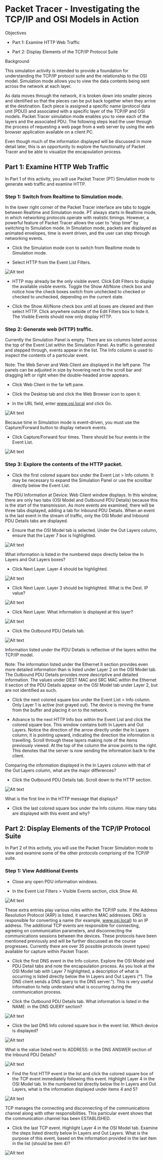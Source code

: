 # Packet Tracer - Investigating the TCP/IP and OSI Models in Action

Objectives

- Part 1: Examine HTTP Web Traffic

- Part 2: Display Elements of the TCP/IP Protocol Suite

Background

This simulation activity is intended to provide a foundation for understanding the TCP/IP protocol suite and the relationship to the OSI model. Simulation mode allows you to view the data contents being sent across the network at each layer.

As data moves through the network, it is broken down into smaller pieces and identified so that the pieces can be put back together when they arrive at the destination. Each piece is assigned a specific name (protocol data unit [PDU]) and associated with a specific layer of the TCP/IP and OSI models. Packet Tracer simulation mode enables you to view each of the layers and the associated PDU. The following steps lead the user through the process of requesting a web page from a web server by using the web browser application available on a client PC.

Even though much of the information displayed will be discussed in more detail later, this is an opportunity to explore the functionality of Packet Tracer and be able to visualize the encapsulation process.

## Part 1:     Examine HTTP Web Traffic

In Part 1 of this activity, you will use Packet Tracer (PT) Simulation mode to generate web traffic and examine HTTP.

### Step 1:     Switch from Realtime to Simulation mode.

In the lower right corner of the Packet Tracer interface are tabs to toggle between Realtime and Simulation mode. PT always starts in Realtime mode, in which networking protocols operate with realistic timings. However, a powerful feature of Packet Tracer allows the user to “stop time” by switching to Simulation mode. In Simulation mode, packets are displayed as animated envelopes, time is event driven, and the user can step through networking events.

- Click the Simulation mode icon to switch from Realtime mode to Simulation mode.

- Select HTTP from the Event List Filters.

![Alt text](https://res.cloudinary.com/dceb4nzy9/image/upload/v1724746412/Screenshot_2024-08-27_093833_hiv8e5.png)

- HTTP may already be the only visible event. Click Edit Filters to display the available visible events. Toggle the Show All/None check box and notice how the check boxes switch from unchecked to checked or checked to unchecked, depending on the current state.

- Click the Show All/None check box until all boxes are cleared and then select HTTP. Click anywhere outside of the Edit Filters box to hide it. The Visible Events should now only display HTTP.

### Step 2:     Generate web (HTTP) traffic.

Currently the Simulation Panel is empty. There are six columns listed across the top of the Event List within the Simulation Panel. As traffic is generated and stepped through, events appear in the list. The Info column is used to inspect the contents of a particular event.

Note: The Web Server and Web Client are displayed in the left pane. The panels can be adjusted in size by hovering next to the scroll bar and dragging left or right when the double-headed arrow appears.

- Click Web Client in the far left pane.

- Click the Desktop tab and click the Web Browser icon to open it.

- In the URL field, enter www.osi.local and click Go.

![Alt text](https://res.cloudinary.com/dceb4nzy9/image/upload/v1724746411/Screenshot_2024-08-27_094142_u5pjwa.png)

Because time in Simulation mode is event-driven, you must use the Capture/Forward button to display network events.

- Click Capture/Forward four times. There should be four events in the Event List.

![Alt text](https://res.cloudinary.com/dceb4nzy9/image/upload/v1724746411/Screenshot_2024-08-27_094150_hfeeki.png)


### Step 3:     Explore the contents of the HTTP packet.

- Click the first colored square box under the Event List > Info column. It may be necessary to expand the Simulation Panel or use the scrollbar directly below the Event List.

The PDU Information at Device: Web Client window displays. In this window, there are only two tabs (OSI Model and Outbound PDU Details) because this is the start of the transmission. As more events are examined, there will be three tabs displayed, adding a tab for Inbound PDU Details. When an event is the last event in the stream of traffic, only the OSI Model and Inbound PDU Details tabs are displayed.

- Ensure that the OSI Model tab is selected. Under the Out Layers column, ensure that the Layer 7 box is highlighted.

![Alt text](https://res.cloudinary.com/dceb4nzy9/image/upload/v1724746411/Screenshot_2024-08-27_094719_kz1ua4.png)

What information is listed in the numbered steps directly below the In Layers and Out Layers boxes?

- Click Next Layer. Layer 4 should be highlighted. 

![Alt text](https://res.cloudinary.com/dceb4nzy9/image/upload/v1724746411/Screenshot_2024-08-27_094702_q7haak.png)

- Click Next Layer. Layer 3 should be highlighted. What is the Dest. IP value? 

![Alt text](https://res.cloudinary.com/dceb4nzy9/image/upload/v1724746412/Screenshot_2024-08-27_094708_xjrjh5.png)

- Click Next Layer. What information is displayed at this layer?

![Alt text](https://res.cloudinary.com/dceb4nzy9/image/upload/v1724746412/Screenshot_2024-08-27_094708_xjrjh5.png)

- Click the Outbound PDU Details tab.

![Alt text](https://res.cloudinary.com/dceb4nzy9/image/upload/v1724746412/Screenshot_2024-08-27_094748_ejnh0n.png)

Information listed under the PDU Details is reflective of the layers within the TCP/IP model.

Note: The information listed under the Ethernet II section provides even more detailed information than is listed under Layer 2 on the OSI Model tab. The Outbound PDU Details provides more descriptive and detailed information. The values under DEST MAC and SRC MAC within the Ethernet II section of the PDU Details appear on the OSI Model tab under Layer 2, but are not identified as such.

- Click the next colored square box under the Event List > Info column. Only Layer 1 is active (not grayed out). The device is moving the frame from the buffer and placing it on to the network.

- Advance to the next HTTP Info box within the Event List and click the colored square box. This window contains both In Layers and Out Layers. Notice the direction of the arrow directly under the In Layers column; it is pointing upward, indicating the direction the information is travelling. Scroll through these layers making note of the items previously viewed. At the top of the column the arrow points to the right. This denotes that the server is now sending the information back to the client.

Comparing the information displayed in the In Layers column with that of the Out Layers column, what are the major differences?

- Click the Outbound PDU Details tab. Scroll down to the HTTP section.

![Alt text](https://res.cloudinary.com/dceb4nzy9/image/upload/v1724746412/Screenshot_2024-08-27_095036_wedi5m.png)

What is the first line in the HTTP message that displays?

- Click the last colored square box under the Info column. How many tabs are displayed with this event and why?

## Part 2:     Display Elements of the TCP/IP Protocol Suite

In Part 2 of this activity, you will use the Packet Tracer Simulation mode to view and examine some of the other protocols comprising of the TCP/IP suite.

### Step 1:     View Additional Events

- Close any open PDU information windows.

- In the Event List Filters > Visible Events section, click Show All.

![Alt text](https://res.cloudinary.com/dceb4nzy9/image/upload/v1724746412/Screenshot_2024-08-27_095708_hj34wj.png)

These extra entries play various roles within the TCP/IP suite. If the Address Resolution Protocol (ARP) is listed, it searches MAC addresses. DNS is responsible for converting a name (for example, www.osi.local) to an IP address. The additional TCP events are responsible for connecting, agreeing on communication parameters, and disconnecting the communications sessions between the devices. These protocols have been mentioned previously and will be further discussed as the course progresses. Currently there are over 35 possible protocols (event types) available for capture within Packet Tracer.

- Click the first DNS event in the Info column. Explore the OSI Model and PDU Detail tabs and note the encapsulation process. As you look at the OSI Model tab with Layer 7 highlighted, a description of what is occurring is listed directly below the In Layers and Out Layers (“1. The DNS client sends a DNS query to the DNS server.”). This is very useful information to help understand what is occurring during the communication process.

- Click the Outbound PDU Details tab. What information is listed in the NAME: in the DNS QUERY section?

![Alt text](https://res.cloudinary.com/dceb4nzy9/image/upload/v1724746412/Screenshot_2024-08-27_095932_cnyww6.png)

- Click the last DNS Info colored square box in the event list. Which device is displayed?

![Alt text](https://res.cloudinary.com/dceb4nzy9/image/upload/v1724746412/Screenshot_2024-08-27_100141_zkydud.png)

What is the value listed next to ADDRESS: in the DNS ANSWER section of the Inbound PDU Details?

![Alt text](https://res.cloudinary.com/dceb4nzy9/image/upload/v1724746412/Screenshot_2024-08-27_100236_kc2lzz.png)

- Find the first HTTP event in the list and click the colored square box of the TCP event immediately following this event. Highlight Layer 4 in the OSI Model tab. In the numbered list directly below the In Layers and Out Layers, what is the information displayed under items 4 and 5?

![Alt text](https://res.cloudinary.com/dceb4nzy9/image/upload/v1724746412/Screenshot_2024-08-27_100425_mlrkkv.png)

TCP manages the connecting and disconnecting of the communications channel along with other responsibilities. This particular event shows that the communication channel has been ESTABLISHED.

- Click the last TCP event. Highlight Layer 4 in the OSI Model tab. Examine the steps listed directly below In Layers and Out Layers. What is the purpose of this event, based on the information provided in the last item in the list (should be item 4)?

![Alt text](https://res.cloudinary.com/dceb4nzy9/image/upload/v1724746412/Screenshot_2024-08-27_100711_i2kcs4.png)